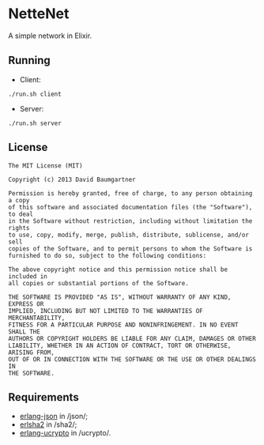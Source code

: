 # NetteNet

A simple network in Elixir.

## Running

- Client:

```
./run.sh client
```

- Server:

```
./run.sh server
```

## License

```
The MIT License (MIT)

Copyright (c) 2013 David Baumgartner

Permission is hereby granted, free of charge, to any person obtaining a copy
of this software and associated documentation files (the "Software"), to deal
in the Software without restriction, including without limitation the rights
to use, copy, modify, merge, publish, distribute, sublicense, and/or sell
copies of the Software, and to permit persons to whom the Software is
furnished to do so, subject to the following conditions:

The above copyright notice and this permission notice shall be included in
all copies or substantial portions of the Software.

THE SOFTWARE IS PROVIDED "AS IS", WITHOUT WARRANTY OF ANY KIND, EXPRESS OR
IMPLIED, INCLUDING BUT NOT LIMITED TO THE WARRANTIES OF MERCHANTABILITY,
FITNESS FOR A PARTICULAR PURPOSE AND NONINFRINGEMENT. IN NO EVENT SHALL THE
AUTHORS OR COPYRIGHT HOLDERS BE LIABLE FOR ANY CLAIM, DAMAGES OR OTHER
LIABILITY, WHETHER IN AN ACTION OF CONTRACT, TORT OR OTHERWISE, ARISING FROM,
OUT OF OR IN CONNECTION WITH THE SOFTWARE OR THE USE OR OTHER DEALINGS IN
THE SOFTWARE.
```


## Requirements

- [erlang-json](https://github.com/hio/erlang-json) in /json/;
- [erlsha2](https://github.com/vinoski/erlsha2) in /sha2/;
- [erlang-ucrypto](https://github.com/ahf/erlang-ucrypto) in /ucrypto/.